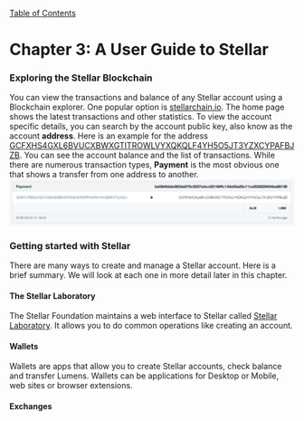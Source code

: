 [Table of Contents](index.md)
# Chapter 3: A User Guide to Stellar
### Exploring the Stellar Blockchain
You can view the transactions and balance of any Stellar account using a Blockchain explorer. One popular option is [stellarchain.io](https://stellarchain.io). The home page shows the latest transactions and other statistics. To view the account specific details, you can search by the account public key, also know as the account **address**. Here is an example for the address [GCFXHS4GXL6BVUCXBWXGTITROWLVYXQKQLF4YH5O5JT3YZXCYPAFBJZB](https://stellarchain.io/address/GCFXHS4GXL6BVUCXBWXGTITROWLVYXQKQLF4YH5O5JT3YZXCYPAFBJZB). You can see the account balance and the list of transactions. While there are numerous transaction types, **Payment** is the most obvious one that shows a transfer from one address to another.
![Payment example from Stellarchain.io](/assets/stellarchain-payment-example.jpg)

### Getting started with Stellar
There are many ways to create and manage a Stellar account. Here is a brief summary. We will look at each one in more detail later in this chapter.
#### The Stellar Laboratory
The Stellar Foundation maintains a web interface to Stellar called [Stellar Laboratory](https://www.stellar.org/laboratory/). It allows you to do common operations like creating an account.
#### Wallets
Wallets are apps that allow you to create Stellar accounts, check balance and   transfer Lumens. Wallets can be applications for Desktop or Mobile, web sites or browser extensions.
#### Exchanges
